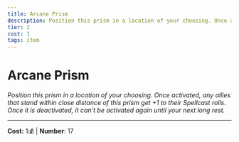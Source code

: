 ```yaml
---
title: Arcane Prism
description: Position this prism in a location of your choosing. Once activated, any allies that stand within close distance of this prism get +1 to their Spellcast rolls. Once it is deactivated, it can’t be activated again until your next long rest.
tier: 2
cost: 1
tags: item
---
```

# Arcane Prism

_Position this prism in a location of your choosing. Once activated, any allies that stand within close distance of this prism get +1 to their Spellcast rolls. Once it is deactivated, it can’t be activated again until your next long rest._

___
**Cost:** 1💰 | **Number**: 17
